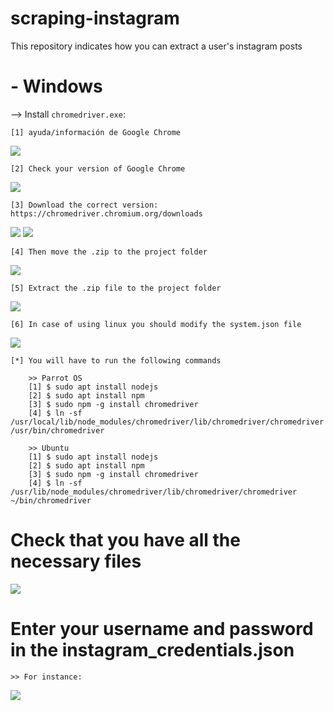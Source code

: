 # scraping-instagram
This repository indicates how you can extract a user's instagram posts

# - Windows 

--> Install `chromedriver.exe`:

    [1] ayuda/información de Google Chrome
    
![](https://i.imgur.com/xnYl8UR.png) 
    
    [2] Check your version of Google Chrome
    
![](https://i.imgur.com/5YUxc6S.png)

    [3] Download the correct version: https://chromedriver.chromium.org/downloads

![](https://i.imgur.com/x6YSuW2.png)
![](https://i.imgur.com/A0XkTE4.png)

    [4] Then move the .zip to the project folder

![](https://i.imgur.com/1AT4upX.png)

    [5] Extract the .zip file to the project folder

![](https://i.imgur.com/94Mdntj.png)

    [6] In case of using linux you should modify the system.json file

![](https://i.imgur.com/j56UE70.png)

    [*] You will have to run the following commands
   
        >> Parrot OS
        [1] $ sudo apt install nodejs
        [2] $ sudo apt install npm
        [3] $ sudo npm -g install chromedriver
        [4] $ ln -sf /usr/local/lib/node_modules/chromedriver/lib/chromedriver/chromedriver /usr/bin/chromedriver
        
        >> Ubuntu
        [1] $ sudo apt install nodejs
        [2] $ sudo apt install npm
        [3] $ sudo npm -g install chromedriver
        [4] $ ln -sf /usr/lib/node_modules/chromedriver/lib/chromedriver/chromedriver ~/bin/chromedriver

# Check that you have all the necessary files
![](https://i.imgur.com/ViszOV0.png)

# Enter your username and password in the instagram_credentials.json

    >> For instance:
    
![](https://i.imgur.com/iX25HLb.png)
